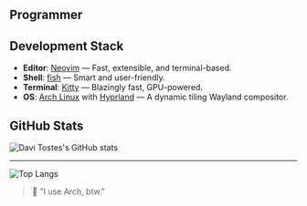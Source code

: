 ## Programmer

## Development Stack

- **Editor**: [Neovim](https://neovim.io) — Fast, extensible, and terminal-based.
- **Shell**: [fish](https://fishshell.com) — Smart and user-friendly.
- **Terminal**: [Kitty](https://sw.kovidgoyal.net/kitty/) — Blazingly fast, GPU-powered.
- **OS**: [Arch Linux](https://archlinux.org) with [Hyprland](https://hyprland.org) — A dynamic tiling Wayland compositor.

## GitHub Stats

![Davi Tostes's GitHub stats](https://github-readme-stats.vercel.app/api?username=davitostes&show_icons=true&theme=transparent)

---

![Top Langs](https://github-readme-stats.vercel.app/api/top-langs/?username=davitostes&size_weight=0.5&count_weight=0.5&theme=transparent)

> 🐧 "I use Arch, btw."
